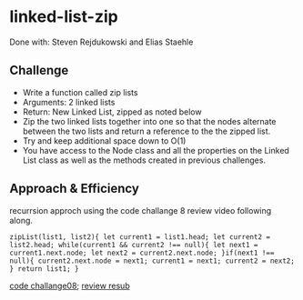 # linked-list-zip

Done with: Steven Rejdukowski and Elias Staehle

## Challenge

* Write a function called zip lists
* Arguments: 2 linked lists
* Return: New Linked List, zipped as noted below
* Zip the two linked lists together into one so that the nodes alternate between the two lists and return a reference to the the zipped list.
* Try and keep additional space down to O(1)
* You have access to the Node class and all the properties on the Linked List class as well as the methods created in previous challenges.


## Approach & Efficiency

recurrsion approch using the code challange 8 review video following along.

`zipList(list1, list2){
    let current1 = list1.head;
    let current2 = list2.head;
    while(current1 && current2 !== null){
      let next1 = current1.next.node;
      let next2 = current2.next.node;
    }if(next1 !== null){
      current2.next.node = next1;
      current1 = next1;
      current2 = next2;
    }
    return list1;
  }`

[code challange08](../../screenshots/challange08.jpg);
[review resub](../../screenshots/linklistzip08.png)

